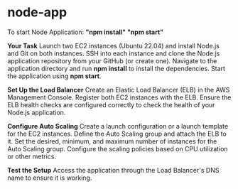 # node-app

To start Node Application:
**"npm install"
"npm start"**

**Your Task**
Launch two EC2 instances (Ubuntu 22.04) and install Node.js and Git on both instances.
SSH into each instance and clone the Node.js application repository from your GitHub (or create one).
Navigate to the application directory and run **npm install** to install the dependencies.
Start the application using **npm start**.


**Set Up the Load Balancer**
Create an Elastic Load Balancer (ELB) in the AWS Management Console.
Register both EC2 instances with the ELB.
Ensure the ELB health checks are configured correctly to check the health of your Node.js application.

**Configure Auto Scaling**
Create a launch configuration or a launch template for the EC2 instances.
Define the Auto Scaling group and attach the ELB to it.
Set the desired, minimum, and maximum number of instances for the Auto Scaling group.
Configure the scaling policies based on CPU utilization or other metrics.

**Test the Setup**
Access the application through the Load Balancer's DNS name to ensure it is working.
